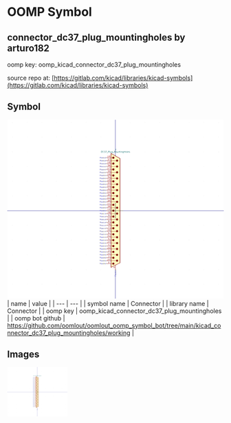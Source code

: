 # OOMP Symbol  
## connector_dc37_plug_mountingholes  by arturo182  
  
oomp key: oomp_kicad_connector_dc37_plug_mountingholes  
  
source repo at: [https://gitlab.com/kicad/libraries/kicad-symbols](https://gitlab.com/kicad/libraries/kicad-symbols)  
## Symbol  
  
[![working.png](working_600.png)](working.png)  
| name | value | 
| --- | --- | 
| symbol name | Connector | 
| library name | Connector | 
| oomp key | oomp_kicad_connector_dc37_plug_mountingholes | 
| oomp bot github | https://github.com/oomlout/oomlout_oomp_symbol_bot/tree/main/kicad_connector_dc37_plug_mountingholes/working | 
## Images  
  
[![working.png](working_140.png)](working.png)  

